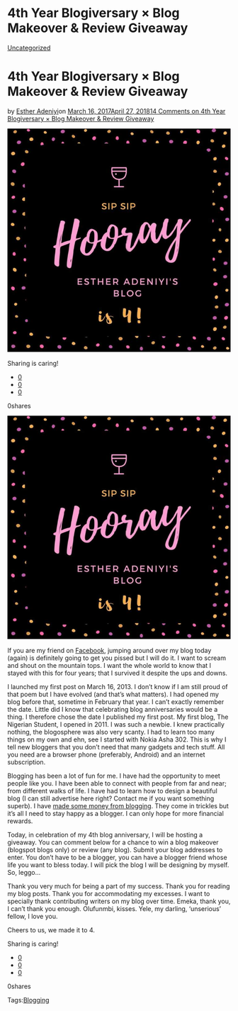 # 4th Year Blogiversary × Blog Makeover & Review Giveaway

[Uncategorized](https://estheradeniyi.com/category/uncategorized/)
# 4th Year Blogiversary &#xD7; Blog Makeover & Review Giveaway

by [Esther Adeniyi](https://estheradeniyi.com/author/esther-adeniyi/)on [March 16, 2017April 27, 2018](https://estheradeniyi.com/4th-year-blogiversary-blog-makeover/)[14 Comments on 4th Year Blogiversary &#xD7; Blog Makeover & Review Giveaway](https://estheradeniyi.com/4th-year-blogiversary-blog-makeover/#comments)

![](images/FB_IMG_1489641718028.jpg)

Sharing is caring!

- [0](https://www.facebook.com/sharer/sharer.php?u=https%3A%2F%2Festheradeniyi.com%2F4th-year-blogiversary-blog-makeover%2F&amp;t=4th%20Year%20Blogiversary%20%C3%97%20Blog%20Makeover%20%26%20Review%20Giveaway)
- [0](https://twitter.com/intent/tweet?text=4th%20Year%20Blogiversary%20%C3%97%20Blog%20Makeover%20%26%20Review%20Giveaway&amp;url=https%3A%2F%2Festheradeniyi.com%2F4th-year-blogiversary-blog-makeover%2F)
- [0](#)

0shares

[![Blog anniversary](images/FB_IMG_1489641718028.jpg)](images/FB_IMG_1489641718028.jpg)

 If you are my friend on [Facebook](https://www.facebook.com/adeniyi.esther.583), jumping around over my blog today (again) is definitely going to get you pissed but I will do it. I want to scream and shout on the mountain tops. I want the whole world to know that I stayed with this for four years; that I survived it despite the ups and downs.

I launched my first post on March 16, 2013. I don&#x2019;t know if I am still proud of that poem but I have evolved (and that&#x2019;s what matters). I had opened my blog before that, sometime in February that year. I can&#x2019;t exactly remember the date. Little did I know that celebrating blog anniversaries would be a thing. I therefore chose the date I published my first post. My first blog, The Nigerian Student, I opened in 2011. I was such a newbie. I knew practically nothing, the blogosphere was also very scanty. I had to learn too many things on my own and ehn, see I started with Nokia Asha 302. This is why I tell new bloggers that you don&#x2019;t need that many gadgets and tech stuff. All you need are a browser phone (preferably, Android) and an internet subscription.

Blogging has been a lot of fun for me. I have had the opportunity to meet people like you. I have been able to connect with people from far and near; from different walks of life. I have had to learn how to design a beautiful blog (I can still advertise here right? Contact me if you want something superb). I have [made some money from blogging](https://www.estheradeniyi.com/how-do-i-earn-money-as-blogger). They come in trickles but it&#x2019;s all I need to stay happy as a blogger. I can only hope for more financial rewards.

Today, in celebration of my 4th blog anniversary, I will be hosting a giveaway. You can comment below for a chance to win a blog makeover (blogspot blogs only) or review (any blog). Submit your blog addresses to enter. You don&#x2019;t have to be a blogger, you can have a blogger friend whose life you want to bless today. I will pick the blog I will be designing by myself. So, leggo&#x2026;

Thank you very much for being a part of my success. Thank you for reading my blog posts. Thank you for accommodating my excesses. I want to specially thank contributing writers on my blog over time. Emeka, thank you, I can&#x2019;t thank you enough. Olufunmbi, kisses. Yele, my darling, &#x2018;unserious&#x2019; fellow, I love you.

Cheers to us, we made it to 4.

Sharing is caring!

- [0](https://www.facebook.com/sharer/sharer.php?u=https%3A%2F%2Festheradeniyi.com%2F4th-year-blogiversary-blog-makeover%2F&amp;t=4th%20Year%20Blogiversary%20%C3%97%20Blog%20Makeover%20%26%20Review%20Giveaway)
- [0](https://twitter.com/intent/tweet?text=4th%20Year%20Blogiversary%20%C3%97%20Blog%20Makeover%20%26%20Review%20Giveaway&amp;url=https%3A%2F%2Festheradeniyi.com%2F4th-year-blogiversary-blog-makeover%2F)
- [0](#)

0shares

Tags:[Blogging](https://estheradeniyi.com/tag/blogging/)